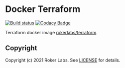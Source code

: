 # Docker Terraform

[![Build status](https://badge.buildkite.com/b190287799e65f7c3dd1c1651fa3925b1784b6a7c299412f13.svg?branch=master)](https://buildkite.com/rokerlabs/terraform) [![Codacy Badge](https://api.codacy.com/project/badge/Grade/f806f3924ece4ac48816bf114ded1eff)](https://www.codacy.com/gh/rokerlabs/docker-terraform?utm_source=github.com&amp;utm_medium=referral&amp;utm_content=rokerlabs/docker-terraform&amp;utm_campaign=Badge_Grade)

Terraform docker image [rokerlabs/terraform](https://hub.docker.com/repository/docker/rokerlabs/terraform).

## Copyright
Copyright (c) 2021 Roker Labs. See [LICENSE](./LICENSE) for details.
